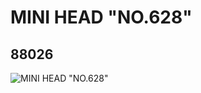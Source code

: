 # MINI HEAD "NO.628"
## 88026
![MINI HEAD "NO.628"](https://lc-www-live-s.legocdn.com/media/bricks/5/2/4565284.jpg)